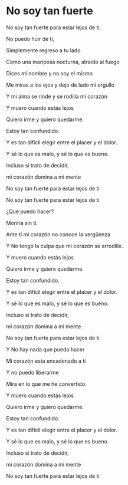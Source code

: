 # No soy tan fuerte

No soy tan fuerte para estar lejos de ti,

No puedo huir de ti,

Simplemente regreso a tu lado

Como una mariposa nocturna, atraído al fuego

Dices mi nombre y no soy el mismo

Me miras a los ojos y dejo de lado mi orgullo

Y mi alma se rinde y se rodilla mi corazón

Y muero cuando estás lejos

Quiero irme y quiero quedarme.

Estoy tan confundido.

Y es tan difícil elegir entre el placer y el dolor.

Y sé lo que es malo, y sé lo que es bueno.

Incluso si trato de decidir,

mi corazón domina a mi mente

No soy tan fuerte para estar lejos de ti

No soy tan fuerte para estar lejos de ti

¿Que puedo hacer?

Moriría sin ti.

Ante tí mi corazón no conoce la vergüenza

Y No tengo la culpa que mi corazón se arrodille.

Y muero cuando estás lejos

Quiero irme y quiero quedarme.

Estoy tan confundido.

Y es tan difícil elegir entre el placer y el dolor.

Y sé lo que es malo, y sé lo que es bueno.

Incluso si trato de decidir,

mi corazón domina a mi mente.

No soy tan fuerte para estar lejos de ti

Y No hay nada que pueda hacer

Mi corazón esta encadenado a ti

Y no puedo liberarme

Mira en lo que me he convertido.

Y muero cuando estás lejos

Quiero irme y quiero quedarme.

Estoy tan confundido.

Y es tan difícil elegir entre el placer y el dolor.

Y sé lo que es malo, y sé lo que es bueno.

Incluso si trato de decidir,

mi corazón domina a mi mente

No soy tan fuerte para estar lejos de ti
